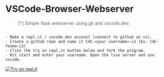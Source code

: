 # VSCode-Browser-Webserver

> [*] Simple flask webserver using git and vscode.dev. 

``` Instructions: 

- Make a repl.it / vscode.dev account (connect to github on vs).
- Create a github repo and name it C4C-<your username>-LS (Ex: C4C-Yoxmo-LS)
- Click the try on repl.it button below and fork the program.
- Hit start and enter your username. Open the live server and use vscode.

```

<p align='center'>

[![Try on repl.it](https://repl-badge.jajoosam.repl.co/try.png)]([https://repl.it/@glench/Python-Play-sample-game](https://replit.com/@Yoxmo/Live-Web-Server#app.py))

<p>
